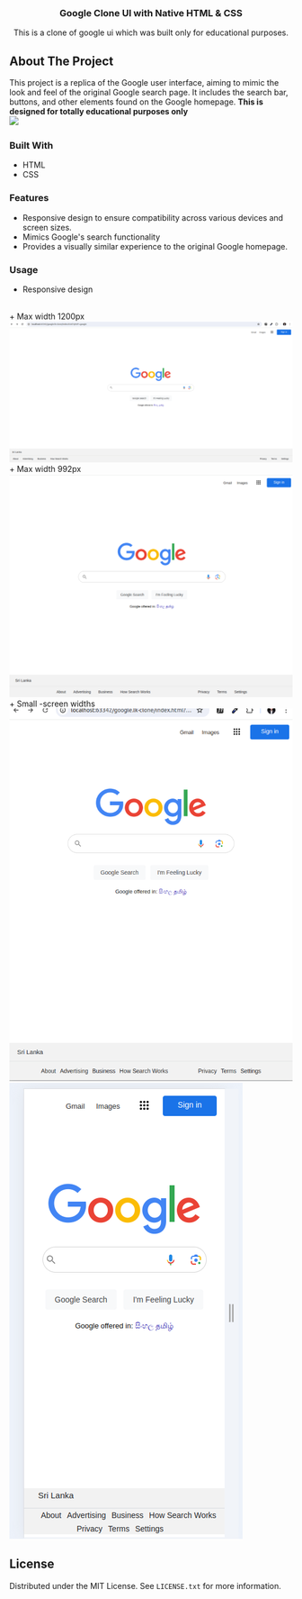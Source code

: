 <!-- PROJECT LOGO -->
<br />
<div align="center">
  <a href="https://github.com/MyPlaygroundDEP/google-clone-test-host">

[//]: # (    <img src="images/logo.png" alt="Logo" width="80" height="80">)
  </a>

<h3 align="center">Google Clone UI with Native HTML & CSS</h3>

  <p align="center">
    This is a clone of google ui which was built only for educational purposes.
    <br />
   </p>
</div>





<!-- ABOUT THE PROJECT -->

## About The Project

This project is a replica of the Google user interface, aiming to mimic the look and feel of the original Google search
page. It includes the search bar, buttons, and other elements found on the Google homepage.
**This is designed for totally educational purposes only**<br>
![](/home/ghost/Documents/dep-12/last-phase/design-clones/google.lk-clone/readme-images/ui.png)

### Built With

+ HTML
+ CSS


### Features
 + Responsive design to ensure compatibility across various devices and screen sizes.
 + Mimics Google's search functionality
 + Provides a visually similar experience to the original Google homepage.
<!-- USAGE EXAMPLES -->

### Usage

+ Responsive design
<br>
+ Max width 1200px
  <img src="readme-images/ui.png">
<br>
+ Max width 992px
  <br>
  <img src="readme-images/max-width-992px.png">
<br>
+ Small -screen widths
  <br>
  <img src="readme-images/small-screen.png">
<br>
  <img src="readme-images/xs.png" style="height=100px">

<!-- LICENSE -->

## License

Distributed under the MIT License. See `LICENSE.txt` for more information.



